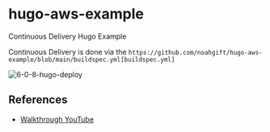 # hugo-aws-example
Continuous Delivery Hugo Example

Continuous Delivery is done via the `https://github.com/noahgift/hugo-aws-example/blob/main/buildspec.yml[buildspec.yml]`

![6-0-8-hugo-deploy](https://user-images.githubusercontent.com/58792/174190939-5bcee9e3-4c78-4863-827d-21f574871431.png)


## References

* [Walkthrough YouTube](https://youtu.be/I-HTdojGdHs)
